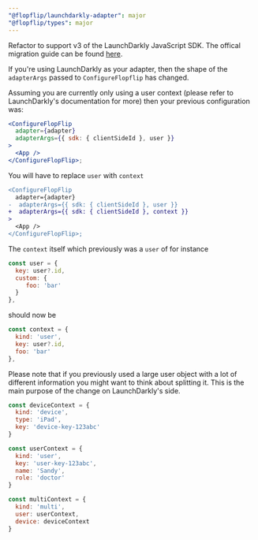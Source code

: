 ```yaml
---
"@flopflip/launchdarkly-adapter": major
"@flopflip/types": major
---
```


Refactor to support v3 of the LaunchDarkly JavaScript SDK. The offical migration guide can be found [here](https://docs.launchdarkly.com/sdk/client-side/javascript/migration-2-to-3). 

If you're using LaunchDarkly as your adapter, then the shape of the `adapterArgs` passed to `ConfigureFlopflip` has changed.

Assuming you are currently only using a user context (please refer to LaunchDarkly's documentation for more) then your previous configuration was:

```jsx
<ConfigureFlopFlip
  adapter={adapter}
  adapterArgs={{ sdk: { clientSideId }, user }}
>
  <App />
</ConfigureFlopFlip>;
```

You will have to replace `user` with `context`

```diff
<ConfigureFlopFlip
  adapter={adapter}
-  adapterArgs={{ sdk: { clientSideId }, user }}
+  adapterArgs={{ sdk: { clientSideId }, context }}
>
  <App />
</ConfigureFlopFlip>;
```

The `context` itself which previously was a `user` of for instance

```js
const user = {
  key: user?.id,
  custom: {
     foo: 'bar'
  }
},
```

should now be

```js
const context = {
  kind: 'user',
  key: user?.id,
  foo: 'bar'
},
```

Please note that if you previously used a large user object with a lot of different information you might want to think about splitting it. This is the main purpose of the change on LaunchDarkly's side.

```js
const deviceContext = {
  kind: 'device',
  type: 'iPad',
  key: 'device-key-123abc'
}

const userContext = {
  kind: 'user',
  key: 'user-key-123abc',
  name: 'Sandy',
  role: 'doctor'
}

const multiContext = {
  kind: 'multi',
  user: userContext,
  device: deviceContext
}
```
